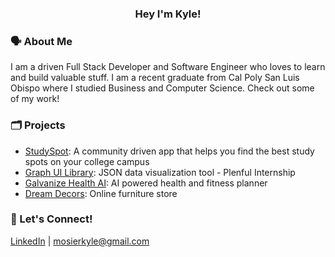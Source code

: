 <h3 align="center">Hey I'm Kyle!</h3>

### 🗣️ About Me
I am a driven Full Stack Developer and Software Engineer who loves to learn and build valuable stuff. I am a recent graduate from Cal Poly San Luis Obispo where I studied Business and Computer Science. Check out some of my work!


### 🗂 Projects
- [StudySpot](https://github.com/mosierkyle/study-spot): A community driven app that helps you find the best study spots on your college campus
- [Graph UI Library](https://github.com/mosierkyle/Graph_UI_LIbrary): JSON data visualization tool - Plenful Internship 
- [Galvanize Health AI](https://github.com/mosierkyle/galvanize-health-ai): AI powered health and fitness planner
- [Dream Decors](https://github.com/mosierkyle/dream-decors): Online furniture store
  
### 💬 Let's Connect!
[LinkedIn](https://www.linkedin.com/in/kylemosier/) | mosierkyle@gmail.com

<!--
**mosierkyle/mosierkyle** is a ✨ _special_ ✨ repository because its `README.md` (this file) appears on your GitHub profile.

Here are some ideas to get you started:

- 🔭 I’m currently working on ...
- 🌱 I’m currently learning ...
- 👯 I’m looking to collaborate on ...
- 🤔 I’m looking for help with ...
- 💬 Ask me about ...
- 📫 How to reach me: ...
- 😄 Pronouns: ...
- ⚡ Fun fact: ...
-->
